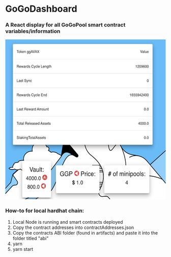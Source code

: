 # GoGoDashboard
### A React display for all GoGoPool smart contract variables/information
<img src="https://github.com/CarterBloop/GoGoDashboard/blob/main/Screenshot.png" height="500px"> </img>
### How-to for local hardhat chain:
1) Local Node is running and smart contracts deployed
2) Copy the contract addresses into contractAddresses.json
3) Copy the contracts ABI folder (found in artifacts) and paste it into the folder titled "abi"
4) yarn
5) yarn start
